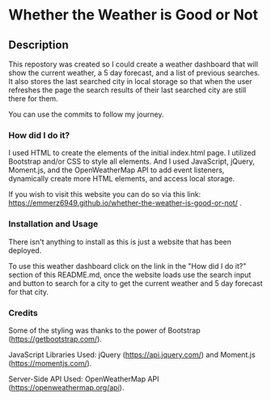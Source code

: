 # Whether the Weather is Good or Not

## Description

This repostory was created so I could create a weather dashboard that will show the current weather, a 5 day forecast, and a list of previous searches. It also stores the last searched city in local storage so that when the user refreshes the page the search results of their last searched city are still there for them.

You can use the commits to follow my journey.



### How did I do it?

I used HTML to create the elements of the initial index.html page. I utilized Bootstrap and/or CSS to style all elements. And I used JavaScript, jQuery, Moment.js, and the OpenWeatherMap API to add event listeners, dynamically create more HTML elements, and access local storage.

If you wish to visit this website you can do so via this link: https://emmerz6949.github.io/whether-the-weather-is-good-or-not/ .



### Installation and Usage

There isn't anything to install as this is just a website that has been deployed.

To use this weather dashboard click on the link in the "How did I do it?" section of this README.md, once the website loads use the search input and button to search for a city to get the current weather and 5 day forecast for that city. 



### Credits

Some of the styling was thanks to the power of Bootstrap (https://getbootstrap.com/).

JavaScript Libraries Used: jQuery (https://api.jquery.com/) and Moment.js (https://momentjs.com/).

Server-Side API Used: OpenWeatherMap API (https://openweathermap.org/api).
